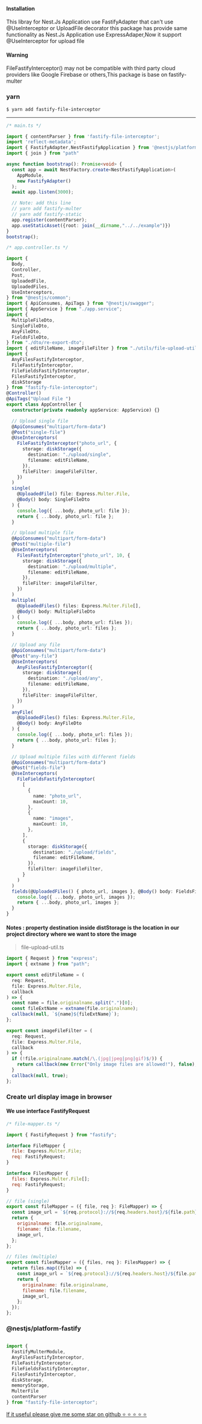 #### Installation

This libray for Nest.Js Application use FastifyAdapter that can't use
@UseInterceptor or UploadFile decorator this package has provide same functionality as Nest.Js Application use ExpressAdaper,Now it support @UseInterceptor for upload file

#### Warning
FileFastifyInterceptor() may not be compatible with third party cloud providers like Google Firebase or others,This package is base on fastify-multer


### yarn
```shell
$ yarn add fastify-file-interceptor
```



---


```typescript
/* main.ts */

import { contentParser } from 'fastify-file-interceptor';
import 'reflect-metadata';
import { FastifyAdapter,NestFastifyApplication } from '@nestjs/platform-fastify';
import { join } from "path"

async function bootstrap(): Promise<void> {
  const app = await NestFactory.create<NestFastifyApplication>(
    AppModule,
    new FastifyAdapter()
  );
  await app.listen(3000);

  // Note: add this line
  // yarn add fastify-multer
  // yarn add fastify-static
  app.register(contentParser);
  app.useStaticAsset({root: join(__dirname,"../../example")})
}
bootstrap();
```



```typescript
/* app.controller.ts */

import {
  Body,
  Controller,
  Post,
  UploadedFile,
  UploadedFiles,
  UseInterceptors,
} from "@nestjs/common";
import { ApiConsumes, ApiTags } from "@nestjs/swagger";
import { AppService } from "./app.service";
import {
  MultipleFileDto,
  SingleFileDto,
  AnyFileDto,
  FieldsFileDto,
} from "./dto/re-export-dto";
import { editFileName, imageFileFilter } from "./utils/file-upload-util";
import {
  AnyFilesFastifyInterceptor,
  FileFastifyInterceptor,
  FileFieldsFastifyInterceptor,
  FilesFastifyInterceptor,
  diskStorage
} from "fastify-file-interceptor";
@Controller()
@ApiTags("Upload File ")
export class AppController {
  constructor(private readonly appService: AppService) {}

  // Upload single file
  @ApiConsumes("multipart/form-data")
  @Post("single-file")
  @UseInterceptors(
    FileFastifyInterceptor("photo_url", {
      storage: diskStorage({
        destination: "./upload/single",
        filename: editFileName,
      }),
      fileFilter: imageFileFilter,
    })
  )
  single(
    @UploadedFile() file: Express.Multer.File,
    @Body() body: SingleFileDto
  ) {
    console.log({ ...body, photo_url: file });
    return { ...body, photo_url: file };
  }

  // Upload multiple file
  @ApiConsumes("multipart/form-data")
  @Post("multiple-file")
  @UseInterceptors(
    FilesFastifyInterceptor("photo_url", 10, {
      storage: diskStorage({
        destination: "./upload/multiple",
        filename: editFileName,
      }),
      fileFilter: imageFileFilter,
    })
  )
  multiple(
    @UploadedFiles() files: Express.Multer.File[],
    @Body() body: MultipleFileDto
  ) {
    console.log({ ...body, photo_url: files });
    return { ...body, photo_url: files };
  }

  // Upload any file
  @ApiConsumes("multipart/form-data")
  @Post("any-file")
  @UseInterceptors(
    AnyFilesFastifyInterceptor({
      storage: diskStorage({
        destination: "./upload/any",
        filename: editFileName,
      }),
      fileFilter: imageFileFilter,
    })
  )
  anyFile(
    @UploadedFiles() files: Express.Multer.File,
    @Body() body: AnyFileDto
  ) {
    console.log({ ...body, photo_url: files });
    return { ...body, photo_url: files };
  }

  // Upload multiple files with different fields
  @ApiConsumes("multipart/form-data")
  @Post("fields-file")
  @UseInterceptors(
    FileFieldsFastifyInterceptor(
      [
        {
          name: "photo_url",
          maxCount: 10,
        },
        {
          name: "images",
          maxCount: 10,
        },
      ],
      {
        storage: diskStorage({
          destination: "./upload/fields",
          filename: editFileName,
        }),
        fileFilter: imageFileFilter,
      }
    )
  )
  fields(@UploadedFiles() { photo_url, images }, @Body() body: FieldsFileDto) {
    console.log({ ...body, photo_url, images });
    return { ...body, photo_url, images };
  }
}
```

#### Notes : property destination inside distStorage is the location in our project directory where we want to store the image


> file-upload-util.ts

```javascript
import { Request } from "express";
import { extname } from "path";

export const editFileName = (
  req: Request,
  file: Express.Multer.File,
  callback
) => {
  const name = file.originalname.split(".")[0];
  const fileExtName = extname(file.originalname);
  callback(null, `${name}${fileExtName}`);
};

export const imageFileFilter = (
  req: Request,
  file: Express.Multer.File,
  callback
) => {
  if (!file.originalname.match(/\.(jpg|jpeg|png|gif)$/)) {
    return callback(new Error("Only image files are allowed!"), false);
  }
  callback(null, true);
};
```

### Create url display image in browser
#### We use interface FastifyRequest



```javascript
/* file-mapper.ts */

import { FastifyRequest } from "fastify";

interface FileMapper {
  file: Express.Multer.File;
  req: FastifyRequest;
}

interface FilesMapper {
  files: Express.Multer.File[];
  req: FastifyRequest;
}

// file (single)
export const fileMapper = ({ file, req }: FileMapper) => {
  const image_url = `${req.protocol}://${req.headers.host}/${file.path}`;
  return {
    originalname: file.originalname,
    filename: file.filename,
    image_url,
  };
};

// files (multiple)
export const filesMapper = ({ files, req }: FilesMapper) => {
  return files.map((file) => {
    const image_url = `${req.protocol}://${req.headers.host}/${file.path}`;
    return {
      originalname: file.originalname,
      filename: file.filename,
      image_url,
    };
  });
};
```

### @nestjs/platform-fastify
```typescript

import {
  FastifyMulterModule,
  AnyFilesFastifyInterceptor,
  FileFastifyInterceptor,
  FileFieldsFastifyInterceptor,
  FilesFastifyInterceptor,
  diskStorage,
  memoryStorage,
  MulterFile
  contentParser
} from "fastify-file-interceptor";
```


[If it useful please give me some star on github  :star: :star: :star: :star: :star: ](https://www.google.com)
